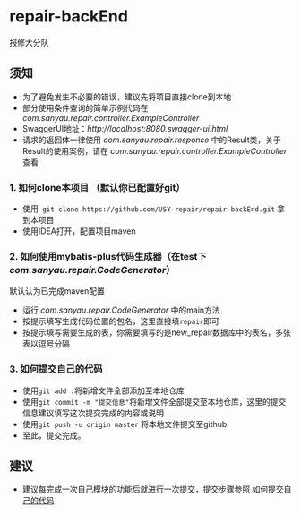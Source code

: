 # repair-backEnd
报修大分队
## 须知
- 为了避免发生不必要的错误，建议先将项目直接clone到本地
- 部分使用条件查询的简单示例代码在 *com.sanyau.repair.controller.ExampleController*
- SwaggerUI地址：*http://localhost:8080.swagger-ui.html*
- 请求的返回体一律使用 *com.sanyau.repair.response* 中的Result类，关于Result的使用案例，请在 *com.sanyau.repair.controller.ExampleController* 查看

### 1. 如何clone本项目 （默认你已配置好git）
- 使用``` git clone https://github.com/USY-repair/repair-backEnd.git``` 拿到本项目
- 使用IDEA打开，配置项目maven

### 2. 如何使用mybatis-plus代码生成器（在test下 *com.sanyau.repair.CodeGenerator*）
默认认为已完成maven配置
- 运行 *com.sanyau.repair.CodeGenerator* 中的main方法
- 按提示填写生成代码位置的包名，这里直接填```repair```即可
- 按提示填写需要生成的表，你需要填写的是new_repair数据库中的表名，多张表以逗号分隔

### 3. <span id="jump">如何提交自己的代码</span>
- 使用```git add .```将新增文件全部添加至本地仓库
- 使用```git commit -m "提交信息"```将新增文件全部提交至本地仓库，这里的提交信息建议填写这次提交完成的内容或说明
- 使用```git push -u origin master``` 将本地文件提交至github
- 至此，提交完成。
## 建议
- 建议每完成一次自己模块的功能后就进行一次提交，提交步骤参照 [如何提交自己的代码](#jump)
